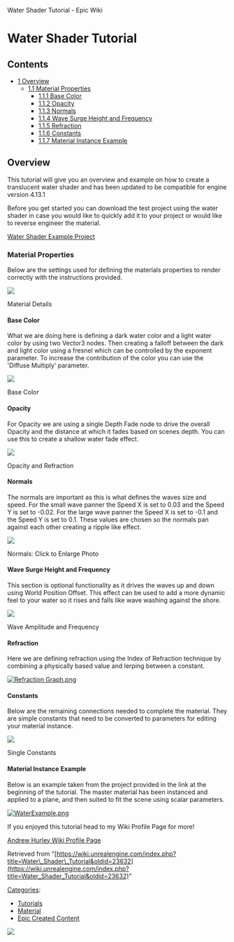 Water Shader Tutorial - Epic Wiki                   

Water Shader Tutorial
=====================

Contents
--------

*   [1 Overview](#Overview)
    *   [1.1 Material Properties](#Material_Properties)
        *   [1.1.1 Base Color](#Base_Color)
        *   [1.1.2 Opacity](#Opacity)
        *   [1.1.3 Normals](#Normals)
        *   [1.1.4 Wave Surge Height and Frequency](#Wave_Surge_Height_and_Frequency)
        *   [1.1.5 Refraction](#Refraction)
        *   [1.1.6 Constants](#Constants)
        *   [1.1.7 Material Instance Example](#Material_Instance_Example)

Overview
--------

This tutorial will give you an overview and example on how to create a translucent water shader and has been updated to be compatible for engine version 4.13.1

Before you get started you can download the test project using the water shader in case you would like to quickly add it to your project or would like to reverse engineer the material.

[Water Shader Example Project](https://drive.google.com/file/d/0BwoNkgItH8CWNGVRczBJZmRCblk/view?usp=sharing)

### Material Properties

Below are the settings used for defining the materials properties to render correctly with the instructions provided.

[![](https://d26ilriwvtzlb.cloudfront.net/6/6e/Material_Properties.png)](/File:Material_Properties.png)

Material Details

  

#### Base Color

What we are doing here is defining a dark water color and a light water color by using two Vector3 nodes. Then creating a falloff between the dark and light color using a fresnel which can be controlled by the exponent parameter. To increase the contribution of the color you can use the 'Diffuse Multiply' parameter.

[![](https://d3ar1piqh1oeli.cloudfront.net/5/5f/BaseColor_Graph.png/801px-BaseColor_Graph.png)](/File:BaseColor_Graph.png)

Base Color

  

#### Opacity

For Opacity we are using a single Depth Fade node to drive the overall Opacity and the distance at which it fades based on scenes depth. You can use this to create a shallow water fade effect.

[![](https://d26ilriwvtzlb.cloudfront.net/b/b8/Opacity_Graph.png)](/File:Opacity_Graph.png)

Opacity and Refraction

  

#### Normals

The normals are important as this is what defines the waves size and speed. For the small wave panner the Speed X is set to 0.03 and the Speed Y is set to -0.02. For the large wave panner the Speed X is set to -0.1 and the Speed Y is set to 0.1. These values are chosen so the normals pan against each other creating a ripple like effect.

[![](https://d3ar1piqh1oeli.cloudfront.net/e/e4/Normals_Graph.png/799px-Normals_Graph.png)](/File:Normals_Graph.png)

Normals: Click to Enlarge Photo

  

#### Wave Surge Height and Frequency

This section is optional functionality as it drives the waves up and down using World Position Offset. This effect can be used to add a more dynamic feel to your water so it rises and falls like wave washing against the shore.

[![](https://d3ar1piqh1oeli.cloudfront.net/e/ed/WPO_Graph.png/802px-WPO_Graph.png)](/File:WPO_Graph.png)

Wave Amplitude and Frequency

  

#### Refraction

Here we are defining refraction using the Index of Refraction technique by combining a physically based value and lerping between a constant.

[![Refraction Graph.png](https://d26ilriwvtzlb.cloudfront.net/0/01/Refraction_Graph.png)](/File:Refraction_Graph.png)

#### Constants

Below are the remaining connections needed to complete the material. They are simple constants that need to be converted to parameters for editing your material instance.

[![](https://d26ilriwvtzlb.cloudfront.net/6/61/SingleConstants_Graph.png)](/File:SingleConstants_Graph.png)

Single Constants

  

  

#### Material Instance Example

Below is an example taken from the project provided in the link at the beginning of the tutorial. The master material has been instanced and applied to a plane, and then suited to fit the scene using scalar parameters.

[![WaterExample.png](https://d3ar1piqh1oeli.cloudfront.net/9/9c/WaterExample.png/771px-WaterExample.png)](/File:WaterExample.png)

  

If you enjoyed this tutorial head to my Wiki Profile Page for more!

[Andrew Hurley Wiki Profile Page](/User:AndrewHurley "User:AndrewHurley")

Retrieved from "[https://wiki.unrealengine.com/index.php?title=Water\_Shader\_Tutorial&oldid=23632](https://wiki.unrealengine.com/index.php?title=Water_Shader_Tutorial&oldid=23632)"

[Categories](/Special:Categories "Special:Categories"):

*   [Tutorials](/Category:Tutorials "Category:Tutorials")
*   [Material](/Category:Material "Category:Material")
*   [Epic Created Content](/Category:Epic_Created_Content "Category:Epic Created Content")

  ![](https://tracking.unrealengine.com/track.png)